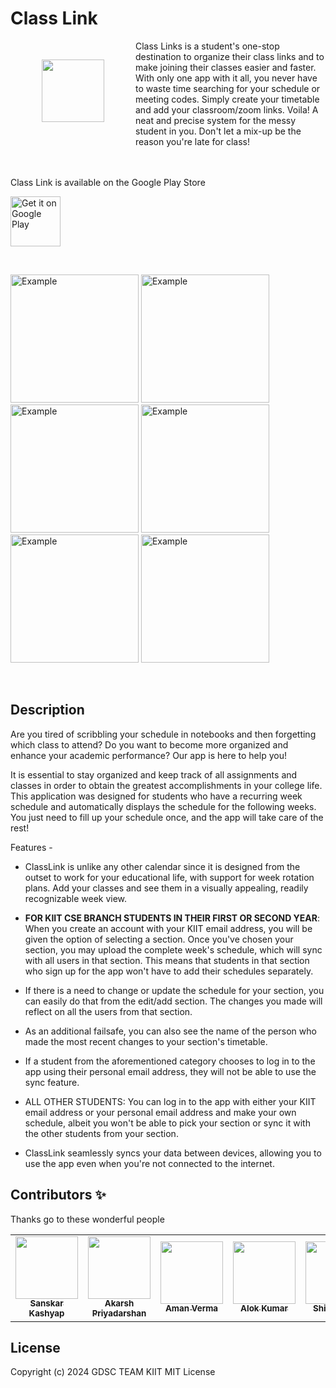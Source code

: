 # Class Link

<img src="https://i.imgur.com/dSgVux3.png" align="left"
width="100" hspace="50" vspace="30">

Class Links is a student's one-stop destination to organize their class links and to make joining their classes easier and faster. With only one app with it all, you never have to waste time searching for your schedule or meeting codes. Simply create your timetable and add your classroom/zoom links. Voila! A neat and precise system for the messy student in you. Don't let a mix-up be the reason you're late for class!

<br/><br/>
Class Link is available on the Google Play Store

<!-- prettier-ignore-start -->
<!-- markdownlint-disable -->

<p align="left">
<a href="https://play.google.com/store/apps/details?id=com.application.class_link">
    <img alt="Get it on Google Play"
        height="80"
        src="https://play.google.com/intl/en_us/badges/images/generic/en_badge_web_generic.png" />
</a></p>

<br>
<p>
<img width="205px" alt="Example" src="https://i.imgur.com/s6w1C9I.png"/>
<img width="205px" alt="Example" src="https://i.imgur.com/JBALFqg.png"/>
<img width="205px" alt="Example" src="https://i.imgur.com/bkOalBS.png"/>
<img width="205px" alt="Example" src="https://i.imgur.com/gyn1nzd.png"/>
<img width="205px" alt="Example" src="https://i.imgur.com/wvBswvI.png"/>
<img width="205px" alt="Example" src="https://i.imgur.com/azFXx1K.png"/>
</p>
<br>
<!-- markdownlint-restore -->
<!-- prettier-ignore-end -->

## Description

Are you tired of scribbling your schedule in notebooks and then forgetting which class to attend?
Do you want to become more organized and enhance your academic performance? Our app is here to help you!

It is essential to stay organized and keep track of all assignments and classes in order to obtain
the greatest accomplishments in your college life. This application was designed for students
who have a recurring week schedule and automatically displays the schedule for the following
weeks. You just need to fill up your schedule once, and the app will take care of the rest!

Features -

- ClassLink is unlike any other calendar since it is designed from the outset to work for
your educational life, with support for week rotation plans. Add your classes and see
them in a visually appealing, readily recognizable week view.

- **FOR KIIT CSE BRANCH STUDENTS IN THEIR FIRST OR SECOND YEAR**: When you
create an account with your KIIT email address, you will be given the option of selecting
a section. Once you've chosen your section, you may upload the complete week's
schedule, which will sync with all users in that section. This means that students in that
section who sign up for the app won't have to add their schedules separately.

- If there is a need to change or update the schedule for your section, you can easily do
that from the edit/add section. The changes you made will reflect on all the users from
that section.

- As an additional failsafe, you can also see the name of the person who made the most
recent changes to your section's timetable.

- If a student from the aforementioned category chooses to log in to the app using their
personal email address, they will not be able to use the sync feature.

- ALL OTHER STUDENTS: You can log in to the app with either your KIIT email address
or your personal email address and make your own schedule, albeit you won't be able to
pick your section or sync it with the other students from your section.

- ClassLink seamlessly syncs your data between devices, allowing you to use the app even when you're not connected to the internet.

## Contributors ✨

Thanks go to these wonderful people

<!-- ALL-CONTRIBUTORS-LIST:START - Do not remove or modify this section -->
<!-- prettier-ignore-start -->
<!-- markdownlint-disable -->
<table>
  <tr>
    <td align="center"><a href="https://github.com/SanskarKashyap"><img src="https://avatars.githubusercontent.com/u/72290416?v=4" width="100px;" alt=""/><br/><sub><b>Sanskar Kashyap</b></sub></a><br/>
    </td>
    <td align="center"><a href="https://github.com/akarsh1108"><img src="https://avatars.githubusercontent.com/u/72339474?v=4" width="100px;" alt=""/><br/><sub><b>Akarsh Priyadarshan</b></sub></a><br/>
    </td>
    <td align="center"><a href="https://github.com/amanv8060"><img src="https://avatars.githubusercontent.com/u/33422449?v=4" width="100px;" alt=""/><br/><sub><b>Aman Verma</b></sub></a><br/>
    </td>
    <td align="center"><a href="https://github.com/4-alok"><img src="https://avatars.githubusercontent.com/u/29683474?v=4" width="100px;" alt=""/><br /><sub><b>Alok Kumar</b></sub></a><br/>
    </td>
    <td align="center"><a href="https://github.com/lzzy12"><img src="https://avatars.githubusercontent.com/u/26739338?v=4" width="100px;" alt=""/><br /><sub><b>Shivam Jha</b></sub></a><br/>
    </td>
    <td align="center"><a href="https://github.com/sahilkr9"><img src="https://avatars.githubusercontent.com/u/78214104?v=4" width="100px;" alt=""/><br/><sub><b>Sahil Kumar</b></sub></a><br/>
    </td>
    <td align="center"><a href="https://github.com/CarlJohnson10"><img src="https://avatars.githubusercontent.com/u/59209208?v=4" width="100px;" alt=""/><br/><sub><b>Sumit Panwar</b></sub></a><br/>
    </td>
    <td align="center"><a href="https://github.com/jyotsana279"><img src="https://avatars.githubusercontent.com/u/73690777?v=4" width="100px;" alt=""/><br/><sub><b>Jyotsana Singh</b></sub></a><br/>
    </td>

    
  </tr>
  <!-- <tr>
    <td align="center"><a href="https://www.codimiracle.com"><img src="https://avatars2.githubusercontent.com/u/21952540?v=4?s=100" width="100px;" alt=""/><br /><sub><b>codimiracle</b></sub></a><br /><a href="https://github.com/all-contributors/all-contributors/commits?author=codimiracle" title="Documentation">📖</a></td>
    <td align="center"><a href="https://twitter.com/dance2die"><img src="https://avatars1.githubusercontent.com/u/8465237?v=4?s=100" width="100px;" alt=""/><br /><sub><b>Sung Kim</b></sub></a><br /><a href="#translation-dance2die" title="Translation">🌍</a> <a href="https://github.com/all-contributors/all-contributors/commits?author=dance2die" title="Documentation">📖</a></td>
  </tr> -->
</table>

<!-- markdownlint-restore -->
<!-- prettier-ignore-end -->

<!-- ALL-CONTRIBUTORS-LIST:END -->

## License

Copyright (c) 2024 GDSC TEAM KIIT MIT License

<!-- This project follows the [all-contributors](https://allcontributors.org) specification.
Contributions of any kind are welcome!

This project is a starting point for a Flutter application.

A few resources to get you started if this is your first Flutter project:

- [Lab: Write your first Flutter app](https://flutter.dev/docs/get-started/codelab)
- [Cookbook: Useful Flutter samples](https://flutter.dev/docs/cookbook)

For help getting started with Flutter, view our
[online documentation](https://flutter.dev/docs), which offers tutorials,
samples, guidance on mobile development, and a full API reference. -->
